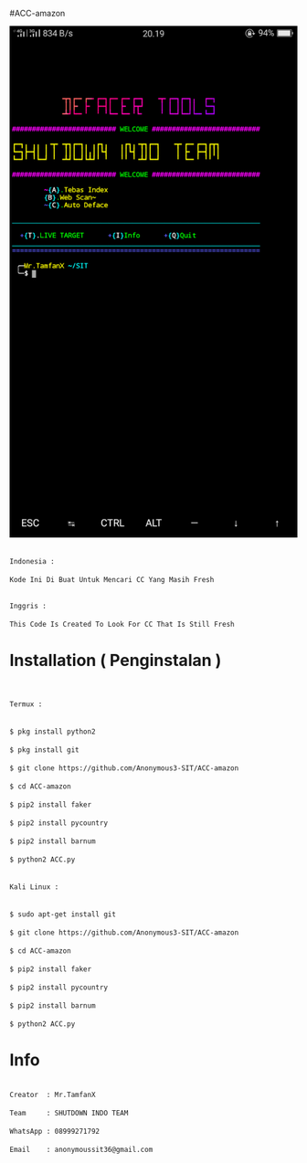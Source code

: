 
#ACC-amazon

![Screenshot_2020-04-21-20-19-31-15](https://raw.githubusercontent.com/Anonymous3-SIT/Tebas/master/Screenshot_2020-04-21-20-19-31-15.png)
```

Indonesia :

Kode Ini Di Buat Untuk Mencari CC Yang Masih Fresh

```

```

Inggris : 

This Code Is Created To Look For CC That Is Still Fresh

```

# Installation ( Penginstalan )

```


Termux :


$ pkg install python2

$ pkg install git

$ git clone https://github.com/Anonymous3-SIT/ACC-amazon

$ cd ACC-amazon

$ pip2 install faker

$ pip2 install pycountry

$ pip2 install barnum

$ python2 ACC.py


Kali Linux :


$ sudo apt-get install git

$ git clone https://github.com/Anonymous3-SIT/ACC-amazon

$ cd ACC-amazon

$ pip2 install faker

$ pip2 install pycountry

$ pip2 install barnum

$ python2 ACC.py

```

# Info

```

Creator  : Mr.TamfanX

Team     : SHUTDOWN INDO TEAM

WhatsApp : 08999271792

Email    : anonymoussit36@gmail.com

```

